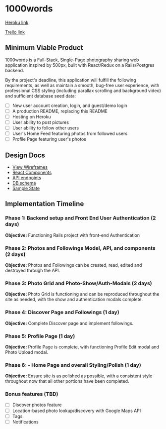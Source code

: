 # 1000words

[Heroku link][heroku]

[Trello link][trello]

[heroku]: http://www.herokuapp.com
[trello]: https://trello.com/b/dtgUqHvh/1000words

## Minimum Viable Product

1000words is a Full-Stack, Single-Page photography sharing web application inspired by 500px, built with React/Redux on a Rails/Postgres backend.

By the project's deadline, this application will fulfill the following requirements, as well as maintain a smooth, bug-free user experience, with professional CSS styling (including parallax scrolling and background video) and sufficient database seed data:

- [ ] New user account creation, login, and guest/demo login
- [ ] A production README, replacing this README
- [ ] Hosting on Heroku
- [ ] User ability to post pictures
- [ ] User ability to follow other users
- [ ] User's Home Feed featuring photos from followed users
- [ ] Profile Page featuring user's photos

## Design Docs
* [View Wireframes][wireframes]
* [React Components][components]
* [API endpoints][api-endpoints]
* [DB schema][schema]
* [Sample State][sample-state]

[wireframes]: docs/wireframes
[components]: docs/component-hierarchy.md
[sample-state]: docs/sample-state.md
[api-endpoints]: docs/api-endpoints.md
[schema]: docs/schema.md

## Implementation Timeline

### Phase 1: Backend setup and Front End User Authentication (2 days)

**Objective:** Functioning Rails project with front-end Authentication

### Phase 2: Photos and Followings Model, API, and components (2 days)

**Objective:** Photos and Followings can be created, read, edited and destroyed through the API.

### Phase 3: Photo Grid and Photo-Show/Auth-Modals (2 days)

**Objective:** Photo Grid is functioning and can be reproduced throughout the site as needed, with the show and authentication modals complete.

### Phase 4: Discover Page and Followings (1 day)

**Objective:** Complete Discover page and implement followings.

### Phase 5: Profile Page (1 day)

**Objective:** Profile Page is complete, with functioning Profile Edit modal and Photo Upload modal.

### Phase 6: - Home Page and overall Styling/Polish (1 day)

**Objective:** Ensure site is as polished as possible, with a consistent style throughout now that all other portions have been completed.

### Bonus features (TBD)
- [ ] Discover photos feature
- [ ] Location-based photo lookup/discovery with Google Maps API
- [ ] Tags
- [ ] Notifications

